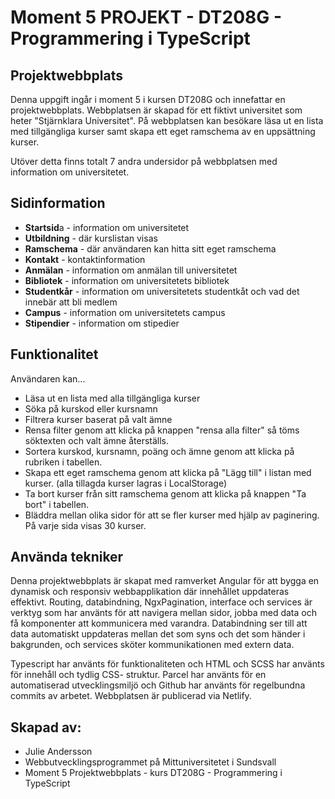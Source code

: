 # Moment 5 PROJEKT - DT208G - Programmering i TypeScript
## Projektwebbplats
Denna uppgift ingår i moment 5 i kursen DT208G och innefattar en projektwebbplats. Webbplatsen är skapad för ett fiktivt universitet som heter "Stjärnklara Universitet". På webbplatsen kan besökare läsa ut en lista med tillgängliga kurser samt skapa ett eget ramschema av en uppsättning kurser. 

Utöver detta finns totalt 7 andra undersidor på webbplatsen med information om universitetet. 

## Sidinformation
- **Startsid**a - information om universitetet
- **Utbildning** - där kurslistan visas
- **Ramschema** - där användaren kan hitta sitt eget ramschema
- **Kontakt** - kontaktinformation
- **Anmälan** - information om anmälan till universitetet
- **Bibliotek** - information om universitetets bibliotek
- **Studentkår** - information om universitetets studentkåt och vad det innebär att bli medlem
- **Campus** - information om universitetets campus
- **Stipendier** - information om stipedier

## Funktionalitet
Användaren kan...
- Läsa ut en lista med alla tillgängliga kurser
- Söka på kurskod eller kursnamn
- Filtrera kurser baserat på valt ämne
- Rensa filter genom att klicka på knappen "rensa alla filter" så töms söktexten och valt ämne återställs. 
- Sortera kurskod, kursnamn, poäng och ämne genom att klicka på rubriken i tabellen. 
- Skapa ett eget ramschema genom att klicka på "Lägg till" i listan med kurser. (alla tillagda kurser lagras i LocalStorage)
- Ta bort kurser från sitt ramschema genom att klicka på knappen "Ta bort" i tabellen.
- Bläddra mellan olika sidor för att se fler kurser med hjälp av paginering. På varje sida visas 30 kurser. 

## Använda tekniker
Denna projektwebbplats är skapat med ramverket Angular för att bygga en dynamisk och responsiv webbapplikation där innehållet uppdateras effektivt. Routing, databindning, NgxPagination, interface och services är verktyg som har använts för att navigera mellan sidor, jobba med data och få komponenter att kommunicera med varandra. Databindning ser till att data automatiskt uppdateras mellan det som syns och det som händer i bakgrunden, och services sköter kommunikationen med extern data.

Typescript har använts för funktionaliteten och HTML och SCSS har använts för innehåll och tydlig CSS- struktur. Parcel har använts för en automatiserad utvecklingsmiljö och Github har använts för regelbundna commits av arbetet. Webbplatsen är publicerad via Netlify.

## Skapad av:
- Julie Andersson
- Webbutvecklingsprogrammet på Mittuniversitetet i Sundsvall
- Moment 5 Projektwebbplats - kurs DT208G - Programmering i TypeScript